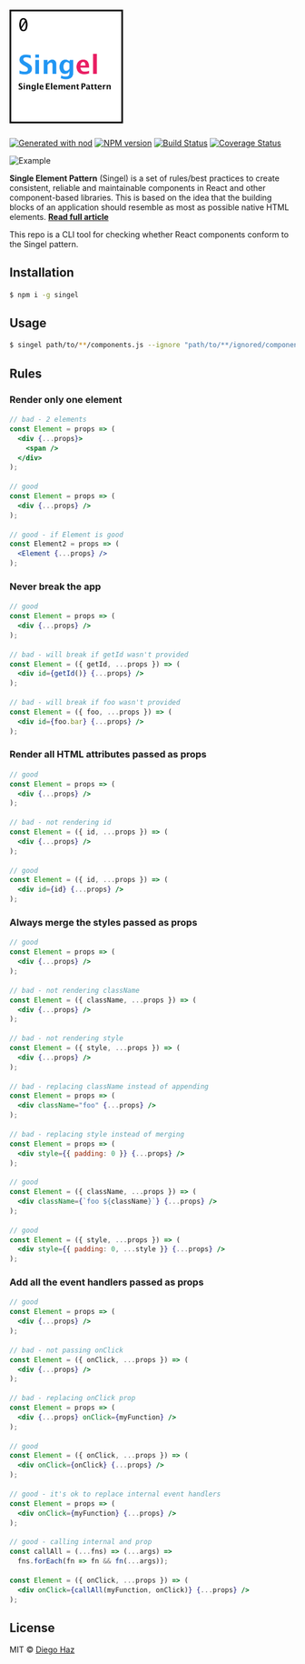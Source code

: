 # <img src="logo/logo.png" width="200" alt="singel" />

[![Generated with nod](https://img.shields.io/badge/generator-nod-2196F3.svg?style=flat-square)](https://github.com/diegohaz/nod)
[![NPM version](https://img.shields.io/npm/v/singel.svg?style=flat-square)](https://npmjs.org/package/singel)
[![Build Status](https://img.shields.io/travis/diegohaz/singel/master.svg?style=flat-square)](https://travis-ci.org/diegohaz/singel) [![Coverage Status](https://img.shields.io/codecov/c/github/diegohaz/singel/master.svg?style=flat-square)](https://codecov.io/gh/diegohaz/singel/branch/master)

<img src="https://user-images.githubusercontent.com/3068563/41149499-19878ab6-6ae2-11e8-85a2-f880fd65de7c.png" alt="Example" />

**Single Element Pattern** (Singel) is a set of rules/best practices to create consistent, reliable and maintainable components in React and other component-based libraries. This is based on the idea that the building blocks of an application should resemble as most as possible native HTML elements. [**Read full article**](#coming-soon)

This repo is a CLI tool for checking whether React components conform to the Singel pattern.

## Installation

```sh
$ npm i -g singel
```

## Usage

```sh
$ singel path/to/**/components.js --ignore "path/to/**/ignored/components.js"
```

## Rules

### Render only one element

```jsx
// bad - 2 elements
const Element = props => (
  <div {...props}>
    <span />
  </div>
);

// good
const Element = props => (
  <div {...props} />
);

// good - if Element is good
const Element2 = props => (
  <Element {...props} />
);
```

### Never break the app

```jsx
// good
const Element = props => (
  <div {...props} />
);

// bad - will break if getId wasn't provided
const Element = ({ getId, ...props }) => (
  <div id={getId()} {...props} />
);

// bad - will break if foo wasn't provided
const Element = ({ foo, ...props }) => (
  <div id={foo.bar} {...props} />
);
```

### Render all HTML attributes passed as props

```jsx
// good
const Element = props => (
  <div {...props} />
);

// bad - not rendering id
const Element = ({ id, ...props }) => (
  <div {...props} />
);

// good
const Element = ({ id, ...props }) => (
  <div id={id} {...props} />
);
```

### Always merge the styles passed as props

```jsx
// good
const Element = props => (
  <div {...props} />
);

// bad - not rendering className
const Element = ({ className, ...props }) => (
  <div {...props} />
);

// bad - not rendering style
const Element = ({ style, ...props }) => (
  <div {...props} />
);

// bad - replacing className instead of appending
const Element = props => (
  <div className="foo" {...props} />
);

// bad - replacing style instead of merging
const Element = props => (
  <div style={{ padding: 0 }} {...props} />
);

// good
const Element = ({ className, ...props }) => (
  <div className={`foo ${className}`} {...props} />
);

// good
const Element = ({ style, ...props }) => (
  <div style={{ padding: 0, ...style }} {...props} />
);
```

### Add all the event handlers passed as props

```jsx
// good
const Element = props => (
  <div {...props} />
);

// bad - not passing onClick
const Element = ({ onClick, ...props }) => (
  <div {...props} />
);

// bad - replacing onClick prop
const Element = props => (
  <div {...props} onClick={myFunction} />
);

// good
const Element = ({ onClick, ...props }) => (
  <div onClick={onClick} {...props} />
);

// good - it's ok to replace internal event handlers
const Element = props => (
  <div onClick={myFunction} {...props} />
);

// good - calling internal and prop
const callAll = (...fns) => (...args) => 
  fns.forEach(fn => fn && fn(...args));

const Element = ({ onClick, ...props }) => (
  <div onClick={callAll(myFunction, onClick)} {...props} />
);
```

## License

MIT © [Diego Haz](https://github.com/diegohaz)
